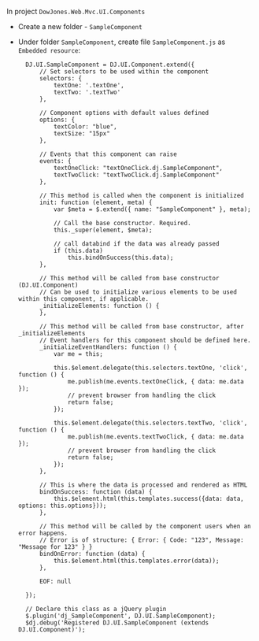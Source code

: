 ﻿In project `DowJones.Web.Mvc.UI.Components`

* Create a new folder - `SampleComponent`

* Under folder `SampleComponent`, create file `SampleComponent.js` as `Embedded resource`:

		DJ.UI.SampleComponent = DJ.UI.Component.extend({
			// Set selectors to be used within the component
			selectors: {
				textOne: '.textOne',
				textTwo: '.textTwo'
			},
        
			// Component options with default values defined
			options: {
				textColor: "blue",
				textSize: "15px"
			},
        
			// Events that this component can raise
			events: {
				textOneClick: "textOneClick.dj.SampleComponent",
				textTwoClick: "textTwoClick.dj.SampleComponent"
			},

			// This method is called when the component is initialized
			init: function (element, meta) {
				var $meta = $.extend({ name: "SampleComponent" }, meta);

				// Call the base constructor. Required.
				this._super(element, $meta);

				// call databind if the data was already passed
				if (this.data)
					this.bindOnSuccess(this.data);
			},

			// This method will be called from base constructor (DJ.UI.Component)
			// Can be used to initialize various elements to be used within this component, if applicable.
			_initializeElements: function () {
			},

			// This method will be called from base constructor, after _initializeElements
			// Event handlers for this component should be defined here.
			_initializeEventHandlers: function () {
				var me = this;

				this.$element.delegate(this.selectors.textOne, 'click', function () {
					me.publish(me.events.textOneClick, { data: me.data });
					// prevent browser from handling the click
					return false;
				});

				this.$element.delegate(this.selectors.textTwo, 'click', function () {
					me.publish(me.events.textTwoClick, { data: me.data });
					// prevent browser from handling the click
					return false;
				});
			},

			// This is where the data is processed and rendered as HTML
			bindOnSuccess: function (data) {
				this.$element.html(this.templates.success({data: data, options: this.options}));
			},

			// This method will be called by the component users when an error happens.
			// Error is of structure: { Error: { Code: "123", Message: "Message for 123" } }
			bindOnError: function (data) {
				this.$element.html(this.templates.error(data));
			},

			EOF: null

		});

		// Declare this class as a jQuery plugin
		$.plugin('dj_SampleComponent', DJ.UI.SampleComponent);
		$dj.debug('Registered DJ.UI.SampleComponent (extends DJ.UI.Component)');